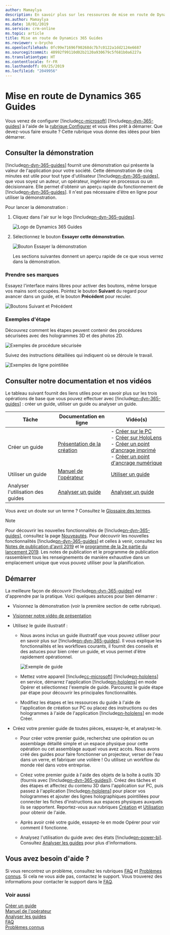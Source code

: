 ```yaml
---
author: Mamaylya
description: En savoir plus sur les ressources de mise en route de Dynamics 365 Guides
ms.author: Mamaylya
ms.date: 10/01/2019
ms.service: crm-online
ms.topic: article
title: Mise en route de Dynamics 365 Guides
ms.reviewer: v-brycho
ms.openlocfilehash: 0fc99e71696f90268dc7b7c0122a1dd2124e6687
ms.sourcegitcommit: 40992f99110d02b2120a930679c5f681b0a6227a
ms.translationtype: HT
ms.contentlocale: fr-FR
ms.lasthandoff: 09/25/2019
ms.locfileid: "2049956"
---
```

# <a name="get-started-with-dynamics-365-guides"></a>Mise en route de Dynamics 365 Guides

Vous venez de configurer [!include[cc-microsoft](../includes/cc-microsoft.md)] [!include[pn-dyn-365-guides](../includes/pn-dyn-365-guides.md)] à l'aide de la [rubrique Configurer](setup.md) et vous êtes prêt à démarrer. Que devez-vous faire ensuite ? Cette rubrique vous donne des idées pour bien démarrer. 

## <a name="check-out-the-demo"></a>Consulter la démonstration

[!include[pn-dyn-365-guides](../includes/pn-dyn-365-guides.md)] fournit une démonstration qui présente la valeur de l'application pour votre société. Cette démonstration de cinq minutes est utile pour tout type d'utilisateur [!include[pn-dyn-365-guides](../includes/pn-dyn-365-guides.md)], que vous soyez un auteur, un opérateur, ingénieur en processus ou un décisionnaire. Elle permet d'obtenir un aperçu rapide du fonctionnement de [!include[pn-dyn-365-guides](../includes/pn-dyn-365-guides.md)]. Il n'est pas nécessaire d'être en ligne pour utiliser la démonstration. 

Pour lancer la démonstration :

1. Cliquez dans l'air sur le logo [!include[pn-dyn-365-guides](../includes/pn-dyn-365-guides.md)].

   ![Logo de Dynamics 365 Guides](media/Logo.png "Logo de Dynamics 365 Guides")

2. Sélectionnez le bouton **Essayer cette démonstration**.

   ![Bouton Essayer la démonstration](media/try-demo.PNG "Bouton Essayer la démonstration")
   
   Les sections suivantes donnent un aperçu rapide de ce que vous verrez dans la démonstration. 

### <a name="find-your-way-around"></a>Prendre ses marques 

Essayez l'interface mains libres pour activer des boutons, même lorsque vos mains sont occupées. Pointez le bouton **Suivant** du regard pour avancer dans un guide, et le bouton **Précédent** pour reculer. 

![Boutons Suivant et Précédent](media/navigate-example.PNG "Boutons Suivant et Précédent")

### <a name="step-examples"></a>Exemples d'étape

Découvrez comment les étapes peuvent contenir des procédures sécurisées avec des hologrammes 3D et des photos 2D. 

![Exemples de procédure sécurisée](media/step-example-1.PNG "Exemples de procédure sécurisée")

Suivez des instructions détaillées qui indiquent où se déroule le travail.

![Exemples de ligne pointillée](media/step-example-2.PNG "Exemples de ligne pointillée")

## <a name="check-out-our-documentation-and-videos"></a>Consulter notre documentation et nos vidéos

Le tableau suivant fournit des liens utiles pour en savoir plus sur les trois opérations de base que vous pouvez effectuer avec [!include[pn-dyn-365-guides](../includes/pn-dyn-365-guides.md)] : créer un guide, utiliser un guide ou analyser un guide.

|Tâche|Documentation en ligne|Vidéo(s)|
|----------------------------|--------------------------------------------|-----------------------------------------------|
|Créer un guide|[Présentation de la création](authoring-overview.md)|- [Créer sur le PC](https://aka.ms/pcauthor)<br>- [Créer sur HoloLens](https://aka.ms/hololensauthor)<br>- [Créer un point d'ancrage imprimé](https://aka.ms/guidesprintedanchor)<br>- [Créer un point d'ancrage numérique](https://aka.ms/guidesdigitalanchor)|
|Utiliser un guide|[Manuel de l'opérateur](operator-guide.md)|[Utiliser un guide](https://aka.ms/guidesoperate)|
|Analyser l'utilisation des guides|[Analyser un guide](analytics-guide.md)|[Analyser un guide](https://aka.ms/guidesanalyze)|

Vous avez un doute sur un terme ? Consultez le [Glossaire des termes](glossary.md). 

> [!NOTE]
> Pour découvrir les nouvelles fonctionnalités de [!include[pn-dyn-365-guides](../includes/pn-dyn-365-guides.md)], consultez la page [Nouveautés](new.md). Pour découvrir les nouvelles fonctionnalités [!include[pn-dyn-365-guides](../includes/pn-dyn-365-guides.md)] et celles à venir, consultez les [Notes de publication d'avril 2019](https://docs.microsoft.com/business-applications-release-notes/April19/dynamics365-mixed-reality/microsoft-dynamics365-guides/planned-features) et le [programme de la 2e partie du lancement 2019](https://docs.microsoft.com/dynamics365-release-plan/2019wave2/mixed-reality/dynamics365-guides/planned-features). Les notes de publication et le programme de publication rassemblent tous les renseignements de manière exhaustive dans un emplacement unique que vous pouvez utiliser pour la planification. 

## <a name="jump-in"></a>Démarrer

La meilleure façon de découvrir [!include[pn-dyn-365-guides](../includes/pn-dyn-365-guides.md)] est d'apprendre par la pratique. Voici quelques astuces pour bien démarrer : 

- Visionnez la démonstration (voir la première section de cette rubrique).

- [Visionner notre vidéo de présentation](https://aka.ms/overview)

- Utilisez le guide illustratif :

    - Nous avons inclus un guide illustratif que vous pouvez utiliser pour en savoir plus sur [!include[pn-dyn-365-guides](../includes/pn-dyn-365-guides.md)]. Il vous explique les fonctionnalités et les workflows courants, il fournit des conseils et des astuces pour bien créer un guide, et vous permet d'être rapidement opérationnel.
    
      ![Exemple de guide](media/example-guide.PNG "Exemple de guide")

    - Mettez votre appareil [!include[cc-microsoft](../includes/cc-microsoft.md)] [!include[pn-hololens](../includes/pn-hololens.md)] en service, démarrez l'application [!include[pn-hololens](../includes/pn-hololens.md)] en mode Opérer et sélectionnez l'exemple de guide. Parcourez le guide étape par étape pour découvrir les principales fonctionnalités. 

    - Modifiez les étapes et les ressources du guide à l'aide de l'application de création sur PC ou placez des instructions ou des hologrammes à l'aide de l'application [!include[pn-hololens](../includes/pn-hololens.md)] en mode Créer. 
    
- Créez votre premier guide de toutes pièces, essayez-le, et analysez-le.

     - Pour créer votre premier guide, recherchez une opération ou un assemblage détaillé simple et un espace physique pour cette opération ou cet assemblage auquel vous avez accès. Nous avons créé des guides pour faire fonctionner un projecteur, verser de l'eau dans un verre, et fabriquer une volière ! Ou utilisez un workflow du monde réel dans votre entreprise. 

     - Créez votre premier guide à l'aide des objets de la boîte à outils 3D (fournis avec [!include[pn-dyn-365-guides](../includes/pn-dyn-365-guides.md)]). Créez des tâches et des étapes et affectez du contenu 3D dans l'application sur PC, puis passez à l'application [!include[pn-hololens](../includes/pn-hololens.md)] pour placer vos hologrammes et ajouter des lignes holographiques pointillées pour connecter les fiches d'instructions aux espaces physiques auxquels ils se rapportent. Reportez-vous aux rubriques [Création](authoring-overview.md) et [Utilisation](operator-guide.md) pour obtenir de l'aide. 

     - Après avoir créé votre guide, essayez-le en mode Opérer pour voir comment il fonctionne. 

     - Analysez l'utilisation du guide avec des états [!include[pn-power-bi](../includes/pn-power-bi.md)]. Consultez [Analyser les guides](analytics-guide.md) pour plus d'informations. 

## <a name="need-support"></a>Vous avez besoin d'aide ?

Si vous rencontrez un problème, consultez les rubriques [FAQ](faq.md) et [Problèmes connus](known-issues.md). Si cela ne vous aide pas, contactez le support. Vous trouverez des informations pour contacter le support dans le [FAQ](faq.md).

### <a name="see-also"></a>Voir aussi

[Créer un guide](authoring-overview.md)<br>
[Manuel de l'opérateur](operator-guide.md)<br>
[Analyser les guides](analytics-guide.md)<br>
[FAQ](faq.md)<br>
[Problèmes connus](known-issues.md)

